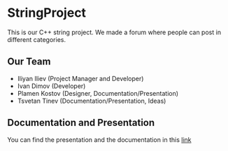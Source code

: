 # StringProject
This is our C++ string project. We made a forum where people can post in different categories.


## Our Team

- Iliyan Iliev (Project Manager and Developer)
- Ivan Dimov (Developer)
- Plamen Kostov (Designer, Documentation/Presentation)
- Tsvetan Tinev (Documentation/Presentation, Ideas)

## Documentation and Presentation

You can find the presentation and the documentation in this [link](https://codingburgas-my.sharepoint.com/personal/idiliev18_codingburgas_bg/_layouts/15/onedrive.aspx?id=%2Fpersonal%2Fidiliev18%5Fcodingburgas%5Fbg%2FDocuments%2FGitHub%5FPart2)
